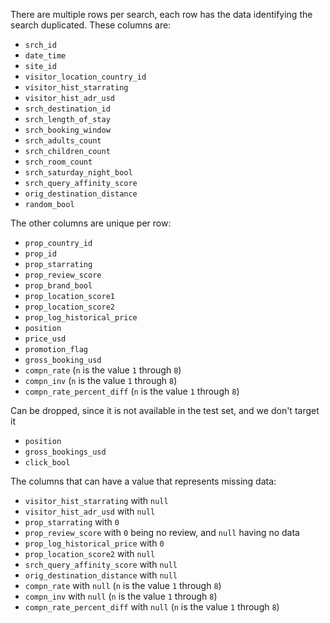 There are multiple rows per search, each row has the data identifying the search duplicated. These columns are:
* `srch_id`
* `date_time`
* `site_id`
* `visitor_location_country_id`
* `visitor_hist_starrating`
* `visitor_hist_adr_usd`
* `srch_destination_id`
* `srch_length_of_stay`
* `srch_booking_window`
* `srch_adults_count`
* `srch_children_count`
* `srch_room_count`
* `srch_saturday_night_bool`
* `srch_query_affinity_score`
* `orig_destination_distance`
* `random_bool`

The other columns are unique per row:
* `prop_country_id`
* `prop_id`
* `prop_starrating`
* `prop_review_score`
* `prop_brand_bool`
* `prop_location_score1`
* `prop_location_score2`
* `prop_log_historical_price`
* `position`
* `price_usd`
* `promotion_flag`
* `gross_booking_usd`
* `compn_rate` (`n` is the value `1` through `8`)
* `compn_inv` (`n` is the value `1` through `8`)
* `compn_rate_percent_diff` (`n` is the value `1` through `8`)

Can be dropped, since it is not available in the test set, and we don't target it
* `position`
* `gross_bookings_usd`
* `click_bool`

The columns that can have a value that represents missing data:
* `visitor_hist_starrating` with `null`
* `visitor_hist_adr_usd` with `null`
* `prop_starrating` with `0`
* `prop_review_score` with `0` being no review, and `null` having no data
* `prop_log_historical_price` with `0`
* `prop_location_score2` with `null`
* `srch_query_affinity_score` with `null`
* `orig_destination_distance` with `null`
* `compn_rate` with `null` (`n` is the value `1` through `8`)
* `compn_inv` with `null` (`n` is the value `1` through `8`)
* `compn_rate_percent_diff` with `null` (`n` is the value `1` through `8`)